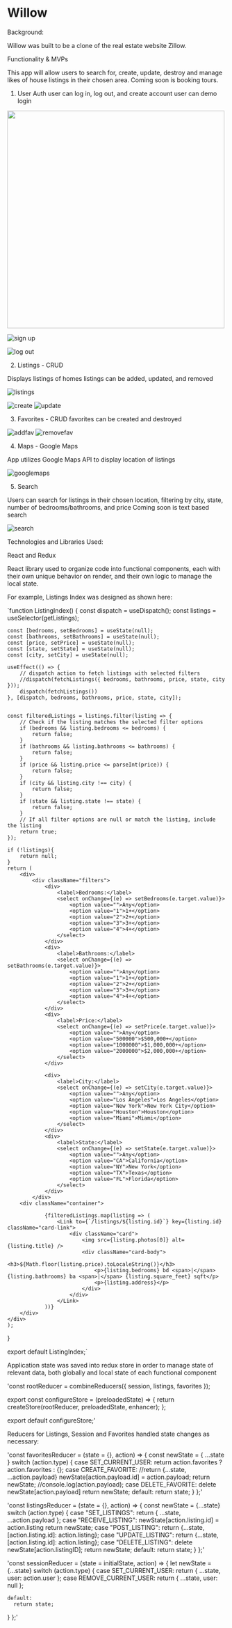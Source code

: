 # Willow 

Background: 

Willow was built to be a clone of the real estate website Zillow. 

Functionality & MVPs 

This app will allow users to search for, create, update, destroy and manage likes of house listings in their chosen area. Coming soon is booking tours. 


1. User Auth 
user can log in, log out, and create account
user can demo login

<img width="500" src="https://user-images.githubusercontent.com/93363393/236381580-9ba7f1b5-552f-4d62-840a-15526310bf37.png">

![sign up](https://user-images.githubusercontent.com/93363393/236381697-63af120f-7685-4d50-8acb-07bcc2adb2a7.png)

![log out](https://user-images.githubusercontent.com/93363393/236381710-ef8dc139-df5b-4c1e-b568-1b8b858e73ac.png)


2. Listings - CRUD 

Displays listings of homes
listings can be added, updated, and removed

![listings](https://user-images.githubusercontent.com/93363393/236381939-6c2307c6-207b-47f6-99d5-7eb19c2afa40.png)

![create](https://user-images.githubusercontent.com/93363393/236381955-7946f148-aea8-408f-a463-a5709754cc01.png)
![update](https://user-images.githubusercontent.com/93363393/236381960-3ad8d717-b6b5-46ab-9c7c-4ddcf03b9182.png)


3. Favorites - CRUD 
favorites can be created and destroyed

![addfav](https://user-images.githubusercontent.com/93363393/236382024-757a09ba-f8cf-4e4c-986f-d46888ebcd27.png)
![removefav](https://user-images.githubusercontent.com/93363393/236382025-f9170611-6642-4a71-93d6-79437f4acd40.png)


4. Maps - Google Maps

App utilizes Google Maps API to display location of listings

![googlemaps](https://user-images.githubusercontent.com/93363393/236382099-93428ae0-8543-4c34-9b8b-bd3cdc95d29b.png)


5. Search

Users can search for listings in their chosen location, filtering by city, state, number of bedrooms/bathrooms, and price
Coming soon is text based search 

![search](https://user-images.githubusercontent.com/93363393/236382153-e2e67ee3-93a0-4443-82fe-0344408b895a.png)


Technologies and Libraries Used: 

React and Redux 

React library used to organize code into functional components, each with their own unique behavior on render, and their own logic to manage the local state.

For example, Listings Index was designed as shown here: 

`function ListingIndex() {
    const dispatch = useDispatch();
    const listings = useSelector(getListings);

    const [bedrooms, setBedrooms] = useState(null);
    const [bathrooms, setBathrooms] = useState(null);
    const [price, setPrice] = useState(null);
    const [state, setState] = useState(null);
    const [city, setCity] = useState(null);

    useEffect(() => {
        // dispatch action to fetch listings with selected filters
        //dispatch(fetchListings({ bedrooms, bathrooms, price, state, city }));
        dispatch(fetchListings())
    }, [dispatch, bedrooms, bathrooms, price, state, city]);


    const filteredListings = listings.filter(listing => {
        // Check if the listing matches the selected filter options
        if (bedrooms && listing.bedrooms <= bedrooms) {
            return false;
        }
        if (bathrooms && listing.bathrooms <= bathrooms) {
            return false;
        }
        if (price && listing.price <= parseInt(price)) {
            return false;
        }
        if (city && listing.city !== city) {
            return false;
        }
        if (state && listing.state !== state) {
            return false;
        }
        // If all filter options are null or match the listing, include the listing
        return true;
    });

    if (!listings){
        return null;
    }
    return (
        <div>
            <div className="filters">
                <div>
                    <label>Bedrooms:</label>
                    <select onChange={(e) => setBedrooms(e.target.value)}>
                        <option value="">Any</option>
                        <option value="1">1+</option>
                        <option value="2">2+</option>
                        <option value="3">3+</option>
                        <option value="4">4+</option>
                    </select>
                </div>
                <div>
                    <label>Bathrooms:</label>
                    <select onChange={(e) => setBathrooms(e.target.value)}>
                        <option value="">Any</option>
                        <option value="1">1+</option>
                        <option value="2">2+</option>
                        <option value="3">3+</option>
                        <option value="4">4+</option>
                    </select>
                </div>
                <div>
                    <label>Price:</label>
                    <select onChange={(e) => setPrice(e.target.value)}>
                        <option value="">Any</option>
                        <option value="500000">$500,000+</option>
                        <option value="1000000">$1,000,000+</option>
                        <option value="2000000">$2,000,000+</option>
                    </select>
                </div>
               
                <div>
                    <label>City:</label>
                    <select onChange={(e) => setCity(e.target.value)}>
                        <option value="">Any</option>
                        <option value="Los Angeles">Los Angeles</option>
                        <option value="New York">New York City</option>
                        <option value="Houston">Houston</option>
                        <option value="Miami">Miami</option>
                    </select>
                </div>
                <div>
                    <label>State:</label>
                    <select onChange={(e) => setState(e.target.value)}>
                        <option value="">Any</option>
                        <option value="CA">California</option>
                        <option value="NY">New York</option>
                        <option value="TX">Texas</option>
                        <option value="FL">Florida</option>
                    </select>
                </div>
            </div>
        <div className="container">

                {filteredListings.map(listing => (
                    <Link to={`/listings/${listing.id}`} key={listing.id} className="card-link">
                        <div className="card">
                            <img src={listing.photos[0]} alt={listing.title} />
                            <div className="card-body">
                                <h3>${Math.floor(listing.price).toLocaleString()}</h3>
                                <p>{listing.bedrooms} bd <span>|</span> {listing.bathrooms} ba <span>|</span> {listing.square_feet} sqft</p>
                                <p>{listing.address}</p>
                            </div>
                        </div>
                    </Link>
                ))}
        </div>
    </div>
    );
}

export default ListingIndex;`

Application state was saved into redux store in order to manage state of relevant data, both globally and local state of each functional component 

'const rootReducer = combineReducers({
  session,
  listings,
  favorites
});

export const configureStore = (preloadedState) => {
  return createStore(rootReducer, preloadedState, enhancer);
};

export default configureStore;'

Reducers for Listings, Session and Favorites handled state changes as necessary: 

'const favoritesReducer = (state = {}, action) => {
    const newState = { ...state }
    switch (action.type) {
        case SET_CURRENT_USER:
            return action.favorites ? action.favorites : {};
        case CREATE_FAVORITE:
            //return {...state, ...action.payload}
            newState[action.payload.id] = action.payload;
            return newState;
        //console.log(action.payload);
        case DELETE_FAVORITE:
            delete newState[action.payload]
            return newState;
        default:
            return state;
    }
};' 

'const listingsReducer = (state = {}, action) => {
    const newState = {...state}
    switch (action.type) {
        case "SET_LISTINGS":
           return { ...state,  ...action.payload };
        case "RECEIVE_LISTING":
            newState[action.listing.id] = action.listing
            return newState;
        case "POST_LISTING":
            return {...state, [action.listing.id]: action.listing};
        case "UPDATE_LISTING":
            return {...state, [action.listing.id]: action.listing};
        case "DELETE_LISTING":
            delete newState[action.listingID];
            return newState;
        default:
            return state;
    }
};' 

'const sessionReducer = (state = initialState, action) => {
  let newState = {...state}
  switch (action.type) {
    case SET_CURRENT_USER:
      return { ...state, user: action.user };
    case REMOVE_CURRENT_USER:
      return { ...state, user: null };
    
    default:
      return state;
  }
};' 







